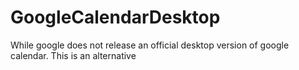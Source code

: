 # GoogleCalendarDesktop
While google does not release an official desktop version of google calendar. This is an alternative
